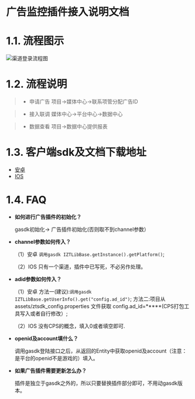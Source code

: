 广告监控插件接入说明文档
==========================

# 1.1. 流程图示

![渠道登录流程图](http://cdn.mztgame.ztgame.com.cn/ad/ad_flow.png)

# 1.2. 流程说明
> * 申请广告  项目->媒体中心->联系项管分配广告ID

> * 接入联调  媒体中心->平台中心->数据中心

> * 数据查看  项目->数据中心提供报表

# 1.3. 客户端sdk及文档下载地址

* [安卓](http://docs.mztgame.com/files/Android/plugin/DataPluginSdk1.1.9.zip)
* [IOS](http://docs.mztgame.com/files/iOS/plugin/ZTDataLib.zip)

# 1.4. FAQ

*  **如何进行广告插件的初始化？**

    gasdk初始化-> 广告插件初始化(否则取不到channel参数）

* **channel参数如何传入？**

    （1）安卓    `调用gasdk IZTLibBase.getInstance().getPlatform()`;
    
    （2）IOS     只有一个渠道，插件中已写死，不必另作处理。

* **adid参数如何传入？**

    （1）安卓  方法一(建议):`调用gasdk IZTLibBase.getUserInfo().get("config.ad_id")`; 方法二:项目从 assets/ztsdk_config.properties 文件获取 config.ad_id=*****(CPS打包工具写入或者自行修改）;
    
    （2）IOS   没有CPS的概念，填入0或者填空即可.
    
*  **openid及account填什么？**

    调用gasdk登陆接口之后，从返回的Entity中获取openid及account（注意：是平台的openid不是游戏的）填入。

*  **如果广告插件需要更新怎么办？**

    插件是独立于gasdk之外的，所以只要替换插件部分即可，不用动gasdk版本。
